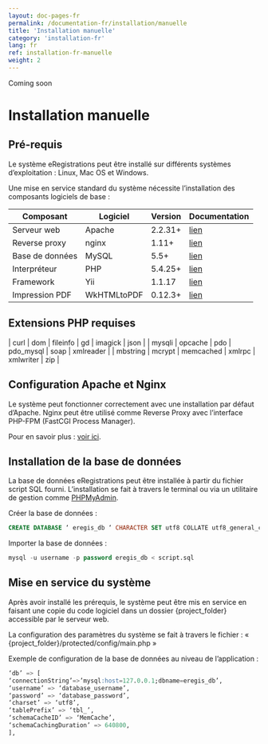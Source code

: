 ```yaml
---
layout: doc-pages-fr
permalink: /documentation-fr/installation/manuelle
title: 'Installation manuelle'
category: 'installation-fr'
lang: fr
ref: installation-fr-manuelle
weight: 2
---
```


<span class="label label-info">Coming soon</span>

# Installation manuelle

## Pré-requis

Le système eRegistrations peut être installé sur différents systèmes d’exploitation : Linux, Mac OS et Windows.

Une mise en service standard du système nécessite l’installation des composants logiciels de base :

| Composant | Logiciel | Version  | Documentation | 
| --- | --- | --- | --- | 
| Serveur web | Apache | 2.2.31+| [lien](http://httpd.apache.org/docs/) |
| Reverse proxy | nginx | 1.11+ | [lien](https://nginx.org/en/docs/) | 
| Base de données | MySQL| 5.5+ | [lien](https://dev.mysql.com/downloads/mysql/) | 
| Interpréteur | PHP | 5.4.25+ | [lien](http://php.net/) | 
| Framework| Yii| 1.1.17| [lien](http://www.yiiframework.com/download/) | 
| Impression PDF| WkHTMLtoPDF| 0.12.3+| [lien](http://wkhtmltopdf.org/downloads.html) | 
 
## Extensions PHP requises

| curl | dom | fileinfo | gd | imagick | json | 
| mysqli | opcache | pdo | pdo_mysql | soap | xmlreader | 
| mbstring | mcrypt | memcached | xmlrpc | xmlwriter | zip |

 
## Configuration Apache et Nginx

Le système peut fonctionner correctement avec une installation par défaut d’Apache. Nginx peut être utilisé comme Reverse Proxy avec l’interface PHP-FPM (FastCGI Process Manager).

Pour en savoir plus : [voir ici](http://www.yiiframework.com/doc/guide/1.1/fr/quickstart.apache-nginx-config).


## Installation de la base de données

La base de données eRegistrations peut être installée à partir du fichier script SQL fourni. L’installation se fait à travers le terminal ou via un utilitaire de gestion comme [PHPMyAdmin](https://www.phpmyadmin.net/downloads/).


Créer la base de données :

```sql
CREATE DATABASE ‘ eregis_db ‘ CHARACTER SET utf8 COLLATE utf8_general_ci; GRANT ALL ON ‘ eregis_db ‘.* TO ‘username‘@localhost IDENTIFIED BY ‘password’;
```
 
Importer la base de données : 
```sql
mysql -u username -p password eregis_db < script.sql
```


## Mise en service du système
Après avoir installé les prérequis, le système peut être mis en service en faisant une copie du code logiciel dans un dossier {project_folder} accessible par le serveur web.


La configuration des paramètres du système se fait à travers le fichier : « {project_folder}/protected/config/main.php »

Exemple de configuration de la base de données au niveau de l’application :

```sql
‘db’ => [
‘connectionString’=>’mysql:host=127.0.0.1;dbname=eregis_db’,
‘username’ => ‘database_username’,
‘password’ => ‘database_password’,
‘charset’ => ‘utf8’,
‘tablePrefix’ => ‘tbl_’,
‘schemaCacheID’ => ‘MemCache’,
‘schemaCachingDuration’ => 640800,
],
```